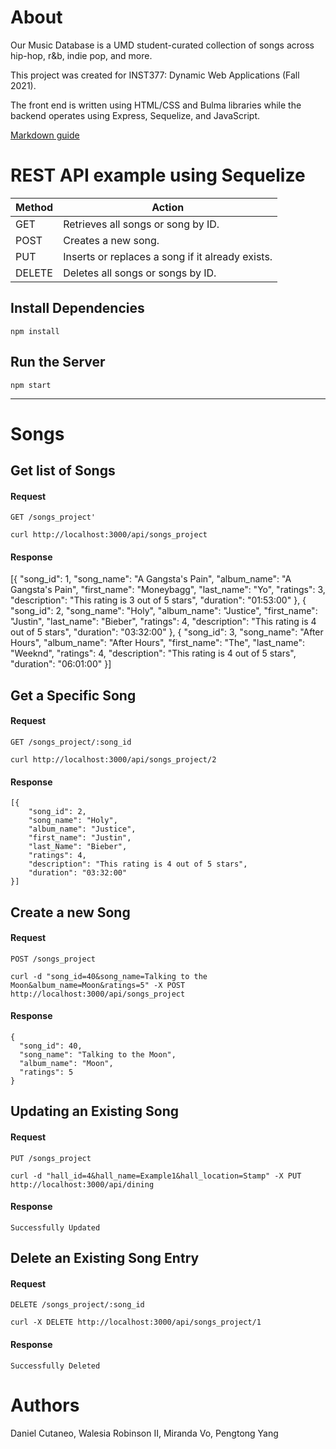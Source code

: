 # About
Our Music Database is a UMD student-curated collection of songs across hip-hop, r&b, indie pop, and more. 

This project was created for INST377: Dynamic Web Applications (Fall 2021). 

The front end is written using HTML/CSS and Bulma libraries while the backend operates using Express, Sequelize, and JavaScript.

[Markdown guide](https://www.markdownguide.org/cheat-sheet/)

# REST API example using Sequelize

<table>
  <thead>
    <tr>
      <th>Method</th>
      <th>Action</th>
    </tr>
  </thead>
  <tbody>
    <tr>
      <td>GET</td>
      <td>Retrieves all songs or song by ID.</td>
    </tr>
    <tr>
      <td>POST</td>
      <td>Creates a new song.</td>
    </tr>
    <tr>
      <td>PUT</td>
      <td>Inserts or replaces a song if it already exists.</td>
    </tr>
    <tr>
      <td>DELETE</td>
      <td>Deletes all songs or songs by ID.</td>
    </tr>
  </tbody>
</table>

## Install Dependencies 

    npm install

## Run the Server

    npm start
<hr>

# Songs

## Get list of Songs

#### Request

`GET /songs_project'`

    curl http://localhost:3000/api/songs_project

#### Response
   [{
        "song_id": 1,
        "song_name": "A Gangsta's Pain",
        "album_name": "A Gangsta's Pain",
        "first_name": "Moneybagg",
        "last_name": "Yo",
        "ratings": 3,
        "description": "This rating is 3 out of 5 stars",
        "duration": "01:53:00"
    },
    {
        "song_id": 2,
        "song_name": "Holy",
        "album_name": "Justice",
        "first_name": "Justin",
        "last_name": "Bieber",
        "ratings": 4,
        "description": "This rating is 4 out of 5 stars",
        "duration": "03:32:00"
    },
    {
        "song_id": 3,
        "song_name": "After Hours",
        "album_name": "After Hours",
        "first_name": "The",
        "last_name": "Weeknd",
        "ratings": 4,
        "description": "This rating is 4 out of 5 stars",
        "duration": "06:01:00"
    }]
## Get a Specific Song

#### Request

`GET /songs_project/:song_id`

    curl http://localhost:3000/api/songs_project/2

#### Response

    [{
        "song_id": 2,
        "song_name": "Holy",
        "album_name": "Justice",
        "first_name": "Justin",
        "last_Name": "Bieber",
        "ratings": 4,
        "description": "This rating is 4 out of 5 stars",
        "duration": "03:32:00"
    }]
    
## Create a new Song

#### Request

`POST /songs_project`

    curl -d "song_id=40&song_name=Talking to the Moon&album_name=Moon&ratings=5" -X POST http://localhost:3000/api/songs_project

#### Response

    {
      "song_id": 40,
      "song_name": "Talking to the Moon",
      "album_name": "Moon",
      "ratings": 5
    }

## Updating an Existing Song

#### Request

`PUT /songs_project`

    curl -d "hall_id=4&hall_name=Example1&hall_location=Stamp" -X PUT http://localhost:3000/api/dining

#### Response

    Successfully Updated

## Delete an Existing Song Entry

#### Request

`DELETE /songs_project/:song_id`

    curl -X DELETE http://localhost:3000/api/songs_project/1

#### Response

    Successfully Deleted
    
# Authors
Daniel Cutaneo, Walesia Robinson II, Miranda Vo, Pengtong Yang